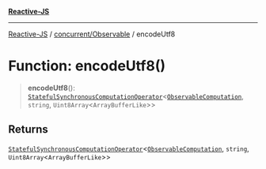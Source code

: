 [**Reactive-JS**](../../../README.md)

***

[Reactive-JS](../../../README.md) / [concurrent/Observable](../README.md) / encodeUtf8

# Function: encodeUtf8()

> **encodeUtf8**(): [`StatefulSynchronousComputationOperator`](../../../computations/type-aliases/StatefulSynchronousComputationOperator.md)\<[`ObservableComputation`](../interfaces/ObservableComputation.md), `string`, `Uint8Array`\<`ArrayBufferLike`\>\>

## Returns

[`StatefulSynchronousComputationOperator`](../../../computations/type-aliases/StatefulSynchronousComputationOperator.md)\<[`ObservableComputation`](../interfaces/ObservableComputation.md), `string`, `Uint8Array`\<`ArrayBufferLike`\>\>

